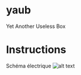 # yaub
Yet Another Useless Box

# Instructions
Schéma électrique
![alt text](https://raw.githubusercontent.com/fablab-chaux-de-fonds/yaub/master/schema.svg)
